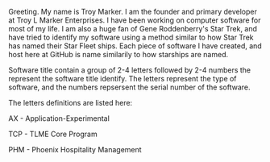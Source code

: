 Greeting. My name is Troy Marker. I am the founder and primary developer at Troy L Marker Enterprises. I have been working on computer software for most of my life. I am also a huge fan of Gene Roddenberry's Star Trek,
and have tried to identify my software using a method similar to how Star Trek has named their Star  Fleet ships. Each piece of software I have created, and host here at GitHub is name similarily to how starships are
named.

Software title contain a group of 2-4 letters followed by 2-4 numbers the represent the software title identify. The letters represent the type of software, and the numbers repsersent the serial number of the software.

The letters definitions are listed here:

AX - Application-Experimental

TCP - TLME Core Program

PHM - Phoenix Hospitality Management

